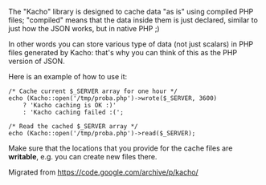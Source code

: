 The "Kacho" library is designed to cache data "as is" using compiled PHP files; "compiled" means that the data inside them is just declared, similar to just how the JSON works, but in native PHP ;)

In other words you can store various type of data (not just scalars) in PHP files generated by Kacho: that's why you can think of this as the PHP version of JSON.

Here is an example of how to use it:

```
/* Cache current $_SERVER array for one hour */
echo (Kacho::open('/tmp/proba.php')->wrote($_SERVER, 3600)
	? 'Kacho caching is OK :)'
	: 'Kacho caching failed :(';

/* Read the cached $_SERVER array */
echo (Kacho::open('/tmp/proba.php')->read($_SERVER);
```

Make sure that the locations that you provide for the cache files are **writable**, e.g. you can create new files there.

Migrated from https://code.google.com/archive/p/kacho/
